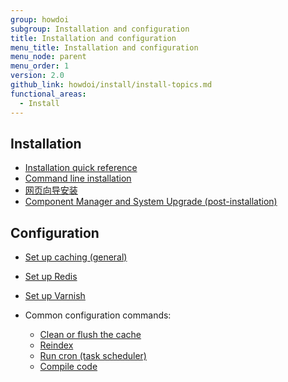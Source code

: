 ```yaml
---
group: howdoi
subgroup: Installation and configuration
title: Installation and configuration
menu_title: Installation and configuration
menu_node: parent
menu_order: 1
version: 2.0
github_link: howdoi/install/install-topics.md
functional_areas:
  - Install
---
```


## Installation
*	<a href="{{ page.baseurl }}/install-gde/install-quick-ref.html">Installation quick reference</a>
*	<a href="{{ page.baseurl }}/install-gde/install/cli/install-cli.html">Command line installation</a>
*	<a href="{{ page.baseurl }}/install-gde/install/web/install-web.html">网页向导安装</a>
*	<a href="{{ page.baseurl }}/comp-mgr/bk-compman-upgrade-guide.html">Component Manager and System Upgrade (post-installation)</a>

## Configuration
*	<a href="{{ page.baseurl }}/config-guide/cache.html">Set up caching (general)</a>
*	<a href="{{ page.baseurl }}/config-guide/redis/config-redis.html">Set up Redis</a>
*	<a href="{{ page.baseurl }}/config-guide/varnish/config-varnish.html">Set up Varnish</a>
*	Common configuration commands:

	*	<a href="{{ page.baseurl }}/config-guide/cli/config-cli-subcommands-cache.html">Clean or flush the cache</a>
	*	<a href="{{ page.baseurl }}/config-guide/cli/config-cli-subcommands-index.html">Reindex</a>
	*	<a href="{{ page.baseurl }}/config-guide/cli/config-cli-subcommands-cron.html">Run cron (task scheduler)</a>
	*	<a href="{{ page.baseurl }}/config-guide/cli/config-cli-subcommands-compiler.html">Compile code</a>

